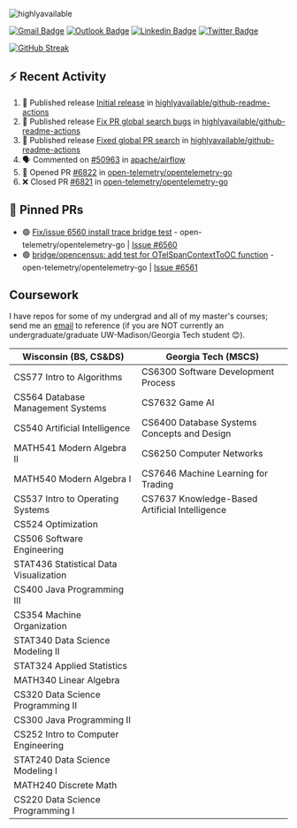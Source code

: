 <p align="left"> <img src="https://komarev.com/ghpvc/?username=peter-w-bryant&label=Profile%20views&color=0e75b6&style=flat" alt="highlyavailable" /> </p>

[![Gmail Badge](https://img.shields.io/badge/-pwbryant1@gmail.com-c14438?style=flat&logo=Gmail&logoColor=white&link=mailto:pwbryant1@gmail.com)](mailto:pwbryant1@gmail.com)
[![Outlook Badge](https://img.shields.io/badge/-peter.bryant@gatech.edu-B3A369?style=flat&logo=Microsoft-Outlook&logoColor=white&link=mailto:peter.bryant@gatech.edu)](mailto:peter.bryant@gatech.edu)
[![Linkedin Badge](https://img.shields.io/badge/-Peter&nbsp;Bryant-blue?style=flat&logo=Linkedin&logoColor=white&link=https://www.linkedin.com/in/peter-bryant-33b7091b6/)](https://www.linkedin.com/in/peter-bryant-33b7091b6/)
[![Twitter Badge](https://img.shields.io/badge/-@peterwbryant-1ca0f1?style=flat&labelColor=1ca0f1&logo=twitter&logoColor=white&link=https://twitter.com/peterwbryant)](https://twitter.com/peterwbryant)

[![GitHub Streak](https://streak-stats.demolab.com?user=highlyavailable&theme=dark)](https://git.io/streak-stats)

## :zap: Recent Activity

<!--START_SECTION:activity-->
1. 🚀 Published release [Initial release](https://github.com/highlyavailable/github-readme-actions/releases/tag/v1.0.0) in [highlyavailable/github-readme-actions](https://github.com/highlyavailable/github-readme-actions)
2. 🚀 Published release [Fix PR global search bugs](https://github.com/highlyavailable/github-readme-actions/releases/tag/v1.1.1) in [highlyavailable/github-readme-actions](https://github.com/highlyavailable/github-readme-actions)
3. 🚀 Published release [Fixed global PR search](https://github.com/highlyavailable/github-readme-actions/releases/tag/v1.1.0) in [highlyavailable/github-readme-actions](https://github.com/highlyavailable/github-readme-actions)
4. 🗣 Commented on [#50963](https://github.com/apache/airflow/issues/50963#issuecomment-2907546856) in [apache/airflow](https://github.com/apache/airflow)
5. 💪 Opened PR [#6822](https://github.com/open-telemetry/opentelemetry-go/pull/6822) in [open-telemetry/opentelemetry-go](https://github.com/open-telemetry/opentelemetry-go)
6. ❌ Closed PR [#6821](https://github.com/open-telemetry/opentelemetry-go/pull/6821) in [open-telemetry/opentelemetry-go](https://github.com/open-telemetry/opentelemetry-go)
<!--END_SECTION:activity-->

## 📌 Pinned PRs
<!--START_SECTION:github-readme-actions-pinned_prs-->
- 🟢 [Fix/issue 6560 install trace bridge test](https://github.com/open-telemetry/opentelemetry-go/pull/6814) - open-telemetry/opentelemetry-go | [Issue #6560](https://github.com/open-telemetry/opentelemetry-go/issues/6560)
- 🟢 [bridge/opencensus: add test for OTelSpanContextToOC function](https://github.com/open-telemetry/opentelemetry-go/pull/6813) - open-telemetry/opentelemetry-go | [Issue #6561](https://github.com/open-telemetry/opentelemetry-go/issues/6561)
<!--END_SECTION:github-readme-actions-pinned_prs-->

## Coursework
I have repos for some of my undergrad and all of my master's courses; send me an [email](mailto:pwbryant1@gmail.com) to reference (if you are NOT currently an undergraduate/graduate UW-Madison/Georgia Tech student 😊).

| Wisconsin (BS, CS&DS) | Georgia Tech (MSCS)|
|------------------------|----------------------|
| CS577 Intro to Algorithms | CS6300 Software Development Process |
| CS564 Database Management Systems | CS7632 Game AI |
| CS540 Artificial Intelligence | CS6400 Database Systems Concepts and Design |
| MATH541 Modern Algebra II | CS6250 Computer Networks |
| MATH540 Modern Algebra I | CS7646 Machine Learning for Trading |
| CS537 Intro to Operating Systems | CS7637 Knowledge-Based Artificial Intelligence |
| CS524 Optimization | |
| CS506 Software Engineering | |
| STAT436 Statistical Data Visualization | |
| CS400 Java Programming III | |
| CS354 Machine Organization | |
| STAT340 Data Science Modeling II | |
| STAT324 Applied Statistics | |
| MATH340 Linear Algebra | |
| CS320 Data Science Programming II | |
| CS300 Java Programming II | |
| CS252 Intro to Computer Engineering | |
| STAT240 Data Science Modeling I | |
| MATH240 Discrete Math | |
| CS220 Data Science Programming I | |
